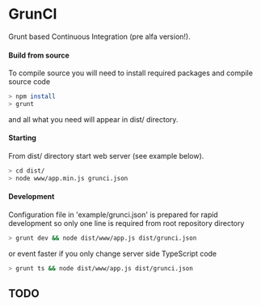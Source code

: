 GrunCI
======

Grunt based Continuous Integration (pre alfa version!).

#### Build from source
To compile source you will need to install required packages and compile source code
```bash
> npm install
> grunt
```
and all what you need will appear in dist/ directory.

#### Starting
From dist/ directory start web server (see example below).
```bash
> cd dist/
> node www/app.min.js grunci.json
```

#### Development
Configuration file in 'example/grunci.json' is prepared for rapid development so only one line is required from root repository directory
```bash
> grunt dev && node dist/www/app.js dist/grunci.json
```
or event faster if you only change server side TypeScript code
```bash
> grunt ts && node dist/www/app.js dist/grunci.json
```
## TODO

